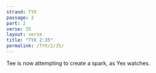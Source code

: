 ```yaml
---
strand: TYX
passage: 2
part: 2
verse: 35
layout: verse
title: "TYX 2:35"
permalink: /TYX/2/35/
---
```

Tee is now attempting to create a spark, as Yex watches.
